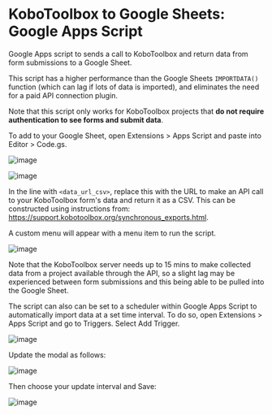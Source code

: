 # KoboToolbox to Google Sheets: Google Apps Script
Google Apps script to sends a call to KoboToolbox and return data from form submissions to a Google Sheet.

This script has a higher performance than the Google Sheets `IMPORTDATA()` function (which can lag if lots of data is imported), and eliminates the need for a paid API connection plugin.

Note that this script only works for KoboToolbox projects that **do not require authentication to see forms and submit data**.

To add to your Google Sheet, open Extensions > Apps Script and paste into Editor > Code.gs.

![image](https://github.com/rfromthecastle/kobo-toolbox-to-google-sheets/assets/18660080/6996e604-0a99-4d9a-a615-5a36061829b9)

![image](https://github.com/rfromthecastle/kobo-toolbox-to-google-sheets/assets/18660080/70b45597-bd54-4291-9c17-f71ae4510144)

In the line with `<data_url_csv>`, replace this with the URL to make an API call to your KoboToolbox form's data and return it as a CSV. This can be constructed using instructions from: https://support.kobotoolbox.org/synchronous_exports.html.

A custom menu will appear with a menu item to run the script.

![image](https://github.com/rfromthecastle/kobo-toolbox-to-google-sheets/assets/18660080/83130738-3e46-4e8c-84a7-ffb2aa831475)

Note that the KoboToolbox server needs up to 15 mins to make collected data from a project available through the API, so a slight lag may be experienced between form submissions and this being able to be pulled into the Google Sheet.

The script can also can be set to a scheduler within Google Apps Script to automatically import data at a set time interval. To do so, open Extensions > Apps Script and go to Triggers. Select Add Trigger.

![image](https://github.com/rfromthecastle/kobo-toolbox-to-google-sheets/assets/18660080/22cdbdf2-02ce-49dd-8d6f-7b7c57363697)

Update the modal as follows:

![image](https://github.com/rfromthecastle/kobo-toolbox-to-google-sheets/assets/18660080/11939c81-41a3-444f-8c76-9ab7f4829ef0)

Then choose your update interval and Save:

![image](https://github.com/rfromthecastle/kobo-toolbox-to-google-sheets/assets/18660080/da1d628e-7c9b-4ec4-b434-3231ef2cfedc)
